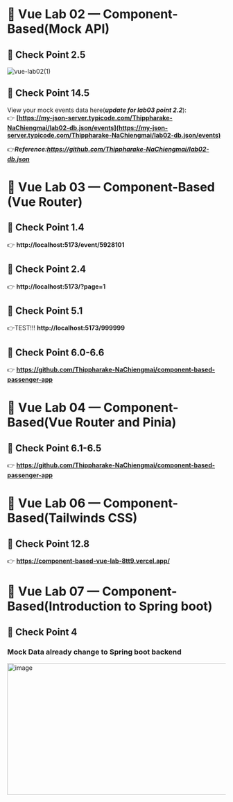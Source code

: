 # 🧪 Vue Lab 02 — Component-Based(Mock API)
## 🔗 Check Point 2.5
![vue-lab02(1)](https://github.com/user-attachments/assets/51e06e6b-12d9-444d-8852-9f602d4407a2)
## 🔗 Check Point 14.5

View your mock events data here(***update for lab03 point 2.2***):  
👉 **[https://my-json-server.typicode.com/Thippharake-NaChiengmai/lab02-db.json/events](https://my-json-server.typicode.com/Thippharake-NaChiengmai/lab02-db.json/events)**

👉***Reference:https://github.com/Thippharake-NaChiengmai/lab02-db.json***
# 🧪 Vue Lab 03 — Component-Based (Vue Router)
## 🔗 Check Point 1.4
👉 **http://localhost:5173/event/5928101**
## 🔗 Check Point 2.4
👉 **http://localhost:5173/?page=1**
## 🔗 Check Point 5.1
👉TEST!!! **http://localhost:5173/999999**
## 🔗 Check Point 6.0-6.6
👉 **https://github.com/Thippharake-NaChiengmai/component-based-passenger-app**
# 🧪 Vue Lab 04 — Component-Based(Vue Router and Pinia)
## 🔗 Check Point 6.1-6.5
👉 **https://github.com/Thippharake-NaChiengmai/component-based-passenger-app**
# 🧪 Vue Lab 06 — Component-Based(Tailwinds CSS)
## 🔗 Check Point 12.8
👉 **https://component-based-vue-lab-8tt9.vercel.app/**
# 🧪 Vue Lab 07 — Component-Based(Introduction to Spring boot)
## 🔗 Check Point 4
### Mock Data already change to Spring boot backend
<img width="569" height="303" alt="image" src="https://github.com/user-attachments/assets/f1493379-a4ee-446b-b116-04434ac473ad" />
